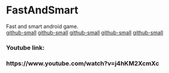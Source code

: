 # FastAndSmart
Fast and smart android game.<br>
[github-small](images/MAIN1.jpeg) [github-small](images/basic.jpeg) [github-small](images/basic_levels.jpeg) [github-small](image/game_2.jpeg) [github-small](image/tutorial_answer.jpeg)

<h3>Youtube link:<h3>
  https://www.youtube.com/watch?v=j4hKM2XcmXc
  

